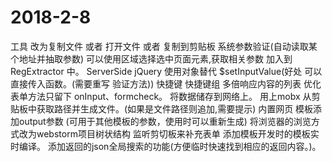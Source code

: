 # 2018-2-8
工具   改为复制文件  或者 打开文件 或者 复制到剪贴板
系统参数验证(自动读取某个地址并抽取参数)
    可以使用区域选择选中页面元素,获取相关参数 加入到 RegExtractor 中。
    ServerSide jQuery
使用对象替代 $setInputValue(好处 可以直接传入函数。(需要重写 验证方法))
快捷键
快捷键组
多倍响应内容的列表
优化表单方法只留下 onInput、formcheck。
将数据储存到网络上。
用上mobx
从剪贴板中获取路径并生成文件。(如果是文件路径则追加,需要提示)
内置网页
模板添加output参数 (可用于其他模板的参数，使用时可以重新生成)
将浏览器的浏览方式改为webstorm项目树状结构
监听剪切板来补充表单
添加模板开发时的模板实时编译。
添加返回的json全局搜索的功能(方便临时快速找到相应的返回内容。)。